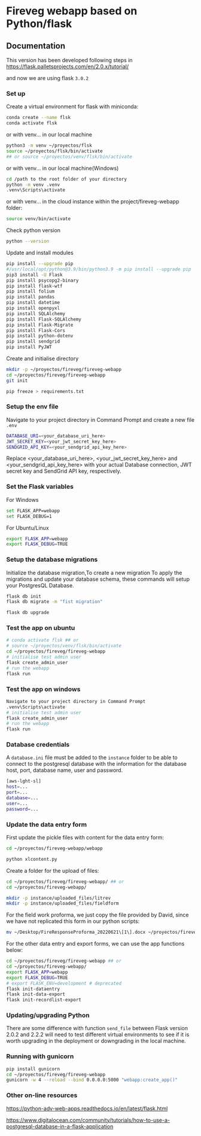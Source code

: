 # Fireveg webapp based on Python/flask

## Documentation

This version has been developed following steps in
https://flask.palletsprojects.com/en/2.0.x/tutorial/

and now we are using flask `3.0.2`
### Set up

Create a virtual environment for flask with miniconda:

```sh
conda create --name flsk
conda activate flsk
```

or with venv... in our local machine

```sh
python3 -m venv ~/proyectos/flsk
source ~/proyectos/flsk/bin/activate
## or source ~/proyectos/venv/flsk/bin/activate

```
or with venv... in our local machine(Windows)

```sh
cd /path to the root folder of your directory
python -m venv .venv
.venv\Scripts\activate

```

or with venv... in the cloud instance within the project/fireveg-webapp folder:

```sh
source venv/bin/activate
```

Check python version
```sh
python --version
```

Update and install modules
```sh
pip install --upgrade pip
#/usr/local/opt/python@3.9/bin/python3.9 -m pip install --upgrade pip
pip3 install -U Flask
pip install psycopg2-binary
pip install flask-wtf
pip install folium
pip install pandas
pip install datetime
pip install openpyxl
pip install SQLAlchemy
pip install Flask-SQLAlchemy
pip install Flask-Migrate
pip install Flask-Cors
pip install python-dotenv
pip install sendgrid
pip install PyJWT
```

Create and initialise directory
```sh
mkdir -p ~/proyectos/fireveg/fireveg-webapp
cd ~/proyectos/fireveg/fireveg-webapp
git init
```

```sh
pip freeze > requirements.txt
```

### Setup the env file
Navigate to your project directory in Command Prompt and create a new file `.env`
```sh
DATABASE_URI=<your_database_uri_here>
JWT_SECRET_KEY=<your_jwt_secret_key_here>
SENDGRID_API_KEY=<your_sendgrid_api_key_here>
```
Replace <your_database_uri_here>, <your_jwt_secret_key_here> and <your_sendgrid_api_key_here> with your actual Database connection, JWT secret key and SendGrid API key, respectively.

### Set the Flask variables 
For Windows
```sh
set FLASK_APP=webapp
set FLASK_DEBUG=1
```
For Ubuntu/Linux
```sh
export FLASK_APP=webapp
export FLASK_DEBUG=TRUE
```

### Setup the database migrations
Initialize the database migration,To create a new migration To apply the migrations and update your database schema, these commands will setup your PostgresQL Database.
```sh
flask db init
flask db migrate -m "fist migration"

flask db upgrade
```

### Test the app on ubuntu

```sh
# conda activate flsk ## or
# source ~/proyectos/venv/flsk/bin/activate
cd ~/proyectos/fireveg/fireveg-webapp
# initialise test admin user
flask create_admin_user
# run the webapp
flask run
```

### Test the app on windows
```sh
Navigate to your project directory in Command Prompt
.venv\Scripts\activate
# initialise test admin user
flask create_admin_user
# run the webapp
flask run
```

### Database credentials

A `database.ini` file must be added to the `instance` folder to be able to connect to the postgresql database with the information for the database host, port, database name, user and password.

```sh
[aws-lght-sl]
host=...
port=...
database=...
user=...
password=...
```


### Update the data entry form

First update the pickle files with content for the data entry form:
```sh
cd ~/proyectos/fireveg-webapp/webapp

python xlcontent.py
```

Create a folder for the upload of files:
```sh
cd ~/proyectos/fireveg/fireveg-webapp/ ## or
cd ~/proyectos/fireveg-webapp/

mkdir -p instance/uploaded_files/litrev
mkdir -p instance/uploaded_files/fieldform
```

For the field work proforma, we just copy the file provided by David, since we have not replicated this form in our python scripts:

```sh
mv ~/Desktop/FireResponseProforma_20220621\[1\].docx ~/proyectos/fireveg/fireveg-webapp/instance/field-work-proforma.xlsx

```

For the other data entry and export forms, we can use the app functions below:

```sh
cd ~/proyectos/fireveg/fireveg-webapp ## or
cd ~/proyectos/fireveg-webapp/
export FLASK_APP=webapp
export FLASK_DEBUG=TRUE
# export FLASK_ENV=development # deprecated
flask init-dataentry
flask init-data-export
flask init-recordlist-export
```

### Updating/upgrading Python

There are some difference with function `send_file` between Flask version 2.0.2 and 2.2.2 will need to test different virtual environments to see if it is worth upgrading in the deployment or downgrading in the local machine.



### Running with gunicorn

```sh
pip install gunicorn
cd ~/proyectos/fireveg/fireveg-webapp
gunicorn -w 4 --reload --bind 0.0.0.0:5000 "webapp:create_app()"
```

### Other on-line resources

https://python-adv-web-apps.readthedocs.io/en/latest/flask.html

https://www.digitalocean.com/community/tutorials/how-to-use-a-postgresql-database-in-a-flask-application
